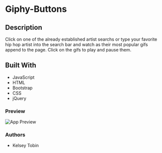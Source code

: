 # Giphy-Buttons

## Description
Click on one of the already established artist searchs or type your favorite hip hop artist into the search bar and watch as their most popular gifs append to the page. Click on the gifs to play and pause them. 

## Built With

* JavaScript
* HTML
* Bootstrap
* CSS 
* jQuery

### Preview
![App Preview](/assets/images/gif.png)

### Authors
* Kelsey Tobin
